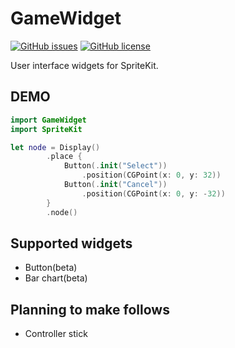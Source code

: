# GameWidget

[![GitHub issues](https://img.shields.io/github/issues/rrbox/GameWidget)](https://github.com/rrbox/GameWidget/issues)
[![GitHub license](https://img.shields.io/github/license/rrbox/GameWidget)](https://github.com/rrbox/GameWidget/blob/main/LICENCE)

User interface widgets for SpriteKit.

## DEMO

```swift
import GameWidget
import SpriteKit

let node = Display()
        .place {
            Button(.init("Select"))
                .position(CGPoint(x: 0, y: 32))
            Button(.init("Cancel"))
                .position(CGPoint(x: 0, y: -32))
        }
        .node()

```

## Supported widgets

- Button(beta)
- Bar chart(beta)

## Planning to make follows

- Controller stick
